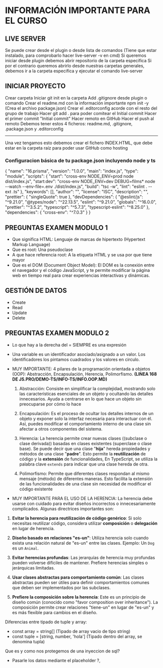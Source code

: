# INFORMACIÓN IMPORTANTE PARA EL CURSO

## LIVE SERVER

Se puede crear desde el plugin o desde lista de comandos (Tiene que estar instalado, para comprobarlo hacer live-server -v en cmd)
Si queremos iniciar desde plugin debemos abrir repositorio de la carpeta especifica
Si por el contrario queremos abrirlo desde nuestras carpetas generales, debemos ir a la carpeta especifica y ejecutar el comando live-server

## INICIAR PROYECTO

Crear carpeta
Iniciar git init en la carpeta
Add .gitignore desde plugin o comando
Crear el readme.md con la información importante
npm init -y (Crea el archivo package.json)
Crear el .editorconfig acorde con el resto del grupo de trabajo
Hacer git add . para poder comitear el Initial commit
Hacer el primer commit "Initial commit"
Hacer remoto en GitHub
Hacer el push al remoto
Debemos tener estos 4 ficheros: readme.md, .gitignore, .package.json y .editorconfig

---

Una vez tengamos esto debemos crear el fichero INDEX.HTML, que debe estar en la carpeta raíz para poder usar GitHub como hosting

### Configuracion básica de tu package.json incluyendo node y ts

{
"name": "16.prisma",
"version": "1.0.0",
"main": "index.js",
"type": "module",
"scripts": {
"start": "cross-env NODE_ENV=prod node dist/index.js",
"start:dev": "cross-env NODE_ENV=dev DEBUG=films\* node --watch --env-file=.env ./dist/index.js",
"build": "tsc -w",
"lint": "eslint . --ext .ts"
},
"keywords": [],
"author": "",
"license": "ISC",
"description": "",
"prettier": {
"singleQuote": true
},
"devDependencies": {
"@eslint/js": "^9.21.0",
"@types/node": "^22.13.5",
"eslint": "^9.21.0",
"globals": "^16.0.0",
"prettier": "^3.5.2",
"typescript": "^5.7.3",
"typescript-eslint": "^8.25.0"
},
"dependencies": {
"cross-env": "^7.0.3"
}
}

## PREGUNTAS EXAMEN MODULO 1

-   Que significa HTML: Lenguaje de marcas de hipertexto (Hypertext Markup Language)
-   Que es root: Una pseudoclase
-   A que hace referencia root: A la etiqueta HTML y se usa por que tiene mayor
-   Que es el DOM (Document Object Model): El DOM es la conexión entre el navegador y el código JavaScript, y te permite modificar la página web en tiempo real para crear experiencias interactivas y dinámicas.

## GESTIÓN DE DATOS

-   Create
-   Read
-   Update
-   Delete

## PREGUNTAS EXAMEN MODULO 2

-   Lo que hay a la derecha del = SIEMPRE es una expresión
-   Una variable es un identificador asociado/asignado a un valor. Los identificadores los pintamos cuadrados y los valores en circulo.
-   MUY IMPORTANTE: 4 pilares de la programación orientada a objetos (OOP): Abstracción, Encapsulación, Herencia, Polimorfismo. **(LINEA 168 DE JS.PRO/DEMO-TS/INFO-TS/INFO.OOP.MD)**

    1. Abstracción: Consiste en simplificar la complejidad, mostrando solo las características esenciales de un objeto y ocultando las detalles innecesarios. Ayuda a centrarse en lo que hace un objeto sin preocuparse por cómo lo hace

    2. Encapsulación: Es el proceso de ocultar los detalles internos de un objeto y exponer solo la interfaz necesaria para interactuar con él. Así, puedes modificar el comportamiento interno de una clase sin afectar a otros componentes del sistema.

    3. Herencia: La herencia permite crear nuevas clases ((subclase o clase derivada)) basadas en clases existentes (superclase o clase base). Se puede decir que una clase "**hija**" hereda propiedades y métodos de una clase "**padre**". Esto permite la **reutilización** de código y la **extensión** de funcionalidades, En TypeScript, se utiliza la palabra clave `extends` para indicar que una clase hereda de otra.

    4. Polimorfismo: Permite que diferentes clases respondan al mismo mensaje (método) de diferentes maneras. Esto facilita la extensión de las funcionalidades de una clase sin necesidad de modificar el código existente

-   MUY IMPORTANTE PARA EL USO DE LA HERENCIA:
    La herencia debe usarse con cuidado para evitar diseños incorrectos o innecesariamente complicados. Algunas directrices importantes son:

1. **Evitar la herencia para reutilización de código genérico**: Si solo necesitas reutilizar código, considera utilizar **composición** o **delegación** en lugar de herencia.

2. **Diseño basado en relaciones "es-un"**: Utiliza herencia solo cuando exista una relación natural de "es-un" entre las clases. Ejemplo: Un `Dog` es un `Animal`.

3. **Evitar herencias profundas**: Las jerarquías de herencia muy profundas pueden volverse difíciles de mantener. Prefiere herencias simples o jerárquicas limitadas.

4. **Usar clases abstractas para comportamiento común**: Las clases abstractas pueden ser útiles para definir comportamientos comunes que deben ser implementados por las subclases.

5. **Prefiere la composición sobre la herencia**: Este es un principio de diseño común (conocido como "favor composition over inheritance"). La composición permite crear relaciones "tiene-un" en lugar de "es-un" y es más flexible para cambios en el diseño.

Diferencias entre tipado de tuple y array:

-   const array = string[] (Tipado de array vacio de tipo string)
-   const tuple = [string, number, 'hola'] (Tipado dentro del array, se denomina tupla)

Que es y como nos protegemos de una inyeccion de sql?

-   Pasarle los datos mediante el placeholder ?,
